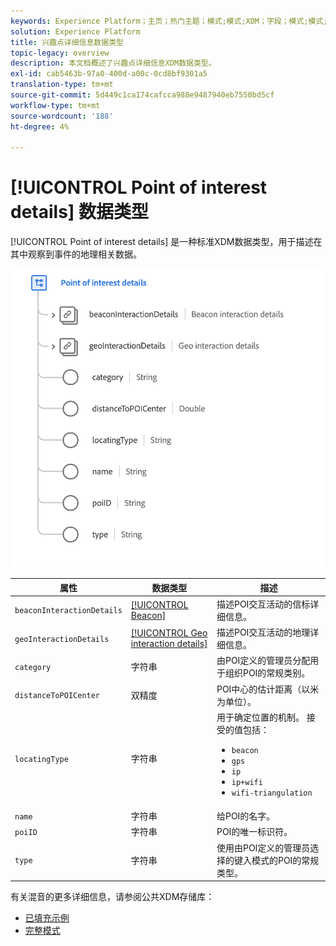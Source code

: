 ```yaml
---
keywords: Experience Platform；主页；热门主题；模式;模式;XDM；字段；模式;模式;poi;poi详细信息；关注点；兴趣点详细信息；数据类型；数据类型；
solution: Experience Platform
title: 兴趣点详细信息数据类型
topic-legacy: overview
description: 本文档概述了兴趣点详细信息XDM数据类型。
exl-id: cab5463b-97a0-400d-a00c-0cd8bf9301a5
translation-type: tm+mt
source-git-commit: 5d449c1ca174cafcca988e9487940eb7550bd5cf
workflow-type: tm+mt
source-wordcount: '188'
ht-degree: 4%

---
```


# [!UICONTROL Point of interest details] 数据类型

[!UICONTROL Point of interest details] 是一种标准XDM数据类型，用于描述在其中观察到事件的地理相关数据。

<img src="../images/data-types/poi-details.png" width="550" /><br />

| 属性 | 数据类型 | 描述 |
| --- | --- | --- |
| `beaconInteractionDetails` | [[!UICONTROL Beacon]](./beacon.md) | 描述POI交互活动的信标详细信息。 |
| `geoInteractionDetails` | [[!UICONTROL Geo interaction details]](./geo-interaction-details.md) | 描述POI交互活动的地理详细信息。 |
| `category` | 字符串 | 由POI定义的管理员分配用于组织POI的常规类别。 |
| `distanceToPOICenter` | 双精度 | POI中心的估计距离（以米为单位）。 |
| `locatingType` | 字符串 | 用于确定位置的机制。 接受的值包括： <ul><li>`beacon`</li><li>`gps`</li><li>`ip`</li><li>`ip+wifi`</li><li>`wifi-triangulation`</li></ul> |
| `name` | 字符串 | 给POI的名字。 |
| `poiID` | 字符串 | POI的唯一标识符。 |
| `type` | 字符串 | 使用由POI定义的管理员选择的键入模式的POI的常规类型。 |

有关混音的更多详细信息，请参阅公共XDM存储库：

* [已填充示例](https://github.com/adobe/xdm/blob/master/components/datatypes/poi-detail.example.1.json)
* [完整模式](https://github.com/adobe/xdm/blob/master/components/datatypes/poi-detail.schema.json)
